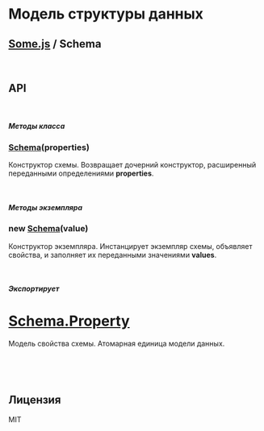 # Модель структуры данных
## [Some.js](http://somejs.org/schema) / Schema

 

## API

 

##### Методы класса

### [Schema](https://github.com/freaking-awesome/some-schema/blob/master/lib/Schema/index.js#L5)(properties)
Конструктор схемы. Возвращает дочерний конструктор, расширенный переданными определениями **properties**.

 

##### Методы экземпляра

### new [Schema](https://github.com/freaking-awesome/some-schema/blob/master/lib/Schema/index.js#L81)(value)
Конструктор экземпляра. Инстанцирует экземпляр схемы, объявляет свойства, и заполняет их переданными значениями **values**.

 

##### Экспортирует

# [Schema.Property](https://github.com/freaking-awesome/some-schema/tree/master/lib/Schema/properties/Property)
Модель свойства схемы. Атомарная единица модели данных.

 

 

## Лицензия
MIT